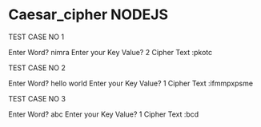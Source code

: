 # Caesar_cipher NODEJS

TEST CASE NO 1

Enter Word? nimra
Enter your Key Value? 2
Cipher Text :pkotc

TEST CASE NO 2

Enter Word? hello world
Enter your Key Value? 1
Cipher Text :ifmmpxpsme

TEST CASE NO 3

Enter Word? abc
Enter your Key Value? 1
Cipher Text :bcd 

